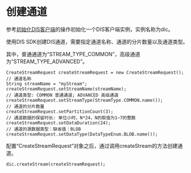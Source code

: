# 创建通道<a name="dayu_06_0051"></a>

参考[初始化DIS客户端](初始化DIS客户端-14.md)的操作初始化一个DIS客户端实例，实例名称为dic。

使用DIS SDK创建DIS通道，需要指定通道名称、通道的分片数量以及通道类型。

其中，普通通道为“STREAM\_TYPE\_COMMON”，高级通道为“STREAM\_TYPE\_ADVANCED”。

```
CreateStreamRequest createStreamRequest = new CreateStreamRequest();
// 通道名称
String streamName = "myStream";
createStreamRequest.setStreamName(streamName);
// 通道类型: COMMON 普通通道; ADVANCED 高级通道
createStreamRequest.setStreamType(StreamType.COMMON.name());
// 通道的分片数量
createStreamRequest.setPartitionCount(3);
// 通道数据的保留时长: 单位小时，N*24，N的取值为1~7的整数
createStreamRequest.setDataDuration(24);
// 通道的源数据类型：缺省值：BLOB
createStreamRequest.setDataType(DataTypeEnum.BLOB.name());
```

配置“CreateStreamRequest“对象之后，通过调用createStream的方法创建通道。

```
dic.createStream(createStreamRequest);
```

